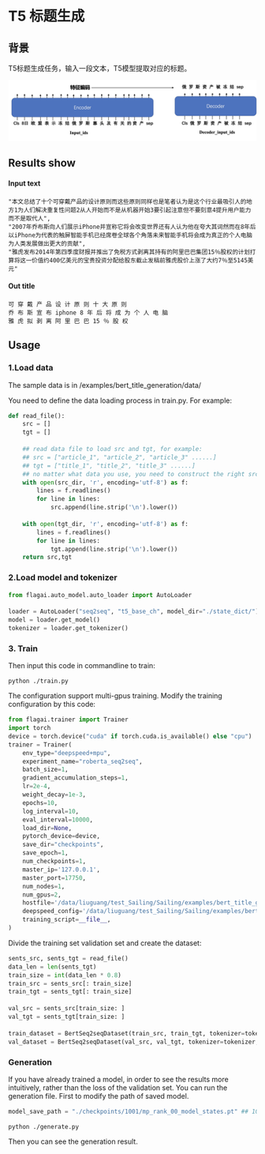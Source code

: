 # T5 标题生成

## 背景
T5标题生成任务，输入一段文本，T5模型提取对应的标题。


![](./img/t5_seq2seq.png)

## Results show

#### Input text
```
"本文总结了十个可穿戴产品的设计原则而这些原则同样也是笔者认为是这个行业最吸引人的地方1为人们解决重复性问题2从人开始而不是从机器开始3要引起注意但不要刻意4提升用户能力而不是取代人",
"2007年乔布斯向人们展示iPhone并宣称它将会改变世界还有人认为他在夸大其词然而在8年后以iPhone为代表的触屏智能手机已经席卷全球各个角落未来智能手机将会成为真正的个人电脑为人类发展做出更大的贡献",
"雅虎发布2014年第四季度财报并推出了免税方式剥离其持有的阿里巴巴集团15％股权的计划打算将这一价值约400亿美元的宝贵投资分配给股东截止发稿前雅虎股价上涨了大约7％至5145美元"
```
#### Out title
```
可 穿 戴 产 品 设 计 原 则 十 大 原 则
乔 布 斯 宣 布 iphone 8 年 后 将 成 为 个 人 电 脑
雅 虎 拟 剥 离 阿 里 巴 巴 15 ％ 股 权
```
## Usage

### 1.Load data
The sample data is in /examples/bert_title_generation/data/

You need to define the data loading process in train.py. For example:
```python
def read_file():
    src = []
    tgt = []

    ## read data file to load src and tgt, for example:
    ## src = ["article_1", "article_2", "article_3" ......]
    ## tgt = ["title_1", "title_2", "title_3" ......]
    ## no matter what data you use, you need to construct the right src and tgt.
    with open(src_dir, 'r', encoding='utf-8') as f:
        lines = f.readlines()
        for line in lines:
            src.append(line.strip('\n').lower())

    with open(tgt_dir, 'r', encoding='utf-8') as f:
        lines = f.readlines()
        for line in lines:
            tgt.append(line.strip('\n').lower())
    return src,tgt
```

### 2.Load model and tokenizer

```python
from flagai.auto_model.auto_loader import AutoLoader

loader = AutoLoader("seq2seq", "t5_base_ch", model_dir="./state_dict/")
model = loader.get_model()
tokenizer = loader.get_tokenizer()
```

### 3. Train
Then input this code in commandline to train:
```commandline
python ./train.py
```
The configuration support multi-gpus training.
Modify the training configuration by this code:
```python
from flagai.trainer import Trainer
import torch
device = torch.device("cuda" if torch.cuda.is_available() else "cpu")
trainer = Trainer(
    env_type="deepspeed+mpu",
    experiment_name="roberta_seq2seq",
    batch_size=1,
    gradient_accumulation_steps=1,
    lr=2e-4,
    weight_decay=1e-3,
    epochs=10,
    log_interval=10,
    eval_interval=10000,
    load_dir=None,
    pytorch_device=device,
    save_dir="checkpoints",
    save_epoch=1,
    num_checkpoints=1,
    master_ip='127.0.0.1',
    master_port=17750,
    num_nodes=1,
    num_gpus=2,
    hostfile='/data/liuguang/test_Sailing/Sailing/examples/bert_title_generation/hostfile',
    deepspeed_config='/data/liuguang/test_Sailing/Sailing/examples/bert_title_generation/deepspeed.json',
    training_script=__file__,
)
```
Divide the training set validation set and create the dataset:
```python
sents_src, sents_tgt = read_file()
data_len = len(sents_tgt)
train_size = int(data_len * 0.8)
train_src = sents_src[: train_size]
train_tgt = sents_tgt[: train_size]

val_src = sents_src[train_size: ]
val_tgt = sents_tgt[train_size: ]

train_dataset = BertSeq2seqDataset(train_src, train_tgt, tokenizer=tokenizer, maxlen=maxlen)
val_dataset = BertSeq2seqDataset(val_src, val_tgt, tokenizer=tokenizer, maxlen=maxlen)
```

### Generation
If you have already trained a model, in order to see the results more intuitively, rather than the loss of the validation set.
You can run the generation file.
First to modify the path of saved model.
```python
model_save_path = "./checkpoints/1001/mp_rank_00_model_states.pt" ## 1001 is example, you need modify the number.
```
```commandline
python ./generate.py
```
Then you can see the generation result.

